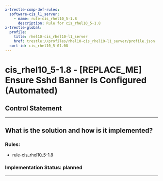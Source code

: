 ```yaml
---
x-trestle-comp-def-rules:
  software-cis_l1_server:
    - name: rule-cis_rhel10_5-1.8
      description: Rule for cis_rhel10_5-1.8
x-trestle-global:
  profile:
    title: rhel10-cis_rhel10-l1_server
    href: trestle://profiles/rhel10-cis_rhel10-l1_server/profile.json
  sort-id: cis_rhel10_5-01.08
---
```


# cis_rhel10_5-1.8 - \[REPLACE_ME\] Ensure Sshd Banner Is Configured (Automated)

## Control Statement

______________________________________________________________________

## What is the solution and how is it implemented?

<!-- For implementation status enter one of: implemented, partial, planned, alternative, not-applicable -->

<!-- Note that the list of rules under ### Rules: is read-only and changes will not be captured after assembly to JSON -->

<!-- Add control implementation description here for control: cis_rhel10_5-1.8 -->

### Rules:

  - rule-cis_rhel10_5-1.8

### Implementation Status: planned

______________________________________________________________________
